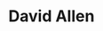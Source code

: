---
title: David Allen
author_slug: david_allen
wikipedia_url: https://en.wikipedia.org/wiki/David_Allen
wikipedia_summary: |
  David or Dave Allen may refer to:.
layout: author
---